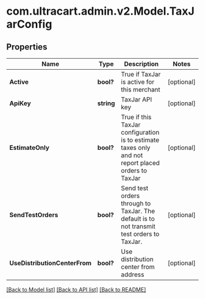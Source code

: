 # com.ultracart.admin.v2.Model.TaxJarConfig
## Properties

Name | Type | Description | Notes
------------ | ------------- | ------------- | -------------
**Active** | **bool?** | True if TaxJar is active for this merchant | [optional] 
**ApiKey** | **string** | TaxJar API key | [optional] 
**EstimateOnly** | **bool?** | True if this TaxJar configuration is to estimate taxes only and not report placed orders to TaxJar | [optional] 
**SendTestOrders** | **bool?** | Send test orders through to TaxJar.  The default is to not transmit test orders to TaxJar. | [optional] 
**UseDistributionCenterFrom** | **bool?** | Use distribution center from address | [optional] 


[[Back to Model list]](../README.md#documentation-for-models) [[Back to API list]](../README.md#documentation-for-api-endpoints) [[Back to README]](../README.md)

